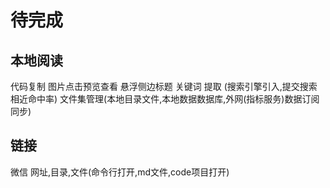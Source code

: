 # 待完成
## 本地阅读
代码复制
图片点击预览查看
悬浮侧边标题
关键词 提取 (搜索引擎引入,提交搜索相近命中率)
文件集管理(本地目录文件,本地数据数据库,外网(指标服务)数据订阅同步)


## 链接
微信
网址,目录,文件(命令行打开,md文件,code项目打开)

